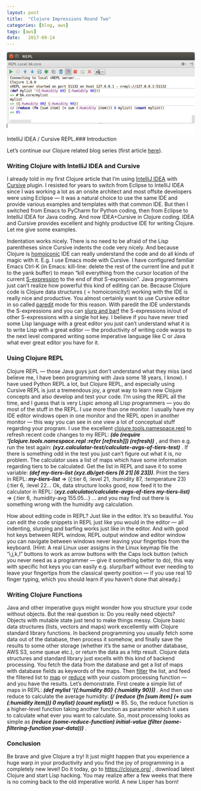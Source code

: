 ```yaml
---
layout:	post
title:	"Clojure Impressions Round Two"
categories: [blog, aws]
tags: [aws]
date:	2017-09-14
---
```


  ![](/img/1*yFHU7yXzUaTE8KmqVtirNA.png)IntelliJ IDEA / Cursive REPL.### Introduction

Let’s continue our Clojure related blog series (first article [here](https://medium.com/tieto-developers/clojure-first-impressions-2c6232f4b514)).

### Writing Clojure with IntelliJ IDEA and Cursive

I already told in my first Clojure article that I’m using [IntelliJ IDEA](https://www.jetbrains.com/idea/) with [Cursive](https://cursive-ide.com/) plugin. I resisted for years to switch from Eclipse to IntelliJ IDEA since I was working a lot as an onsite architect and most offsite developers were using Eclipse — it was a natural choice to use the same IDE and provide various examples and templates with that common IDE. But then I switched from Emacs to PyCharm for Python coding, then from Eclipse to IntelliJ IDEA for Java coding. And now IDEA+Cursive in Clojure coding. IDEA and Cursive provides excellent and highly productive IDE for writing Clojure. Let me give some examples.

Indentation works nicely. There is no need to be afraid of the Lisp parentheses since Cursive indents the code very nicely. And because Clojure is [homoiconic](https://en.wikipedia.org/wiki/Homoiconicity) IDE can really understand the code and do all kinds of magic with it. E.g. I use Emacs mode with Cursive. I have configured familiar Emacs Ctrl-K (in Emacs: kill-line: delete the rest of the current line and put it to the yank buffer) to mean “kill everything from the cursor location of the current [S-expression](https://en.wikipedia.org/wiki/S-expression#Use_in_Lisp) to the end of *that* S-expression”. Java programmers just can’t realize how powerful this kind of editing can be. Because Clojure code is Clojure data structures ( = homoiconicity!) working with the IDE is really nice and productive. You almost certainly want to use Cursive editor in so called [paredit](http://danmidwood.com/content/2014/11/21/animated-paredit.html) mode for this reason. With paredit the IDE understands the S-expressions and you can [slurp and barf](http://danmidwood.com/content/2014/11/21/animated-paredit.html) the S-expressions in/out of other S-expressions with a single hot key. I believe if you have never tried some Lisp language with a great editor you just can’t understand what it is to write Lisp with a great editor — the productivity of writing code warps to the next level compared writing some imperative language like C or Java what ever great editor you have for it.

### Using Clojure REPL

Clojure REPL — those Java guys just don’t understand what they miss (and believe me, I have been programming with Java some 18 years, I know). I have used Python REPL a lot, but Clojure REPL, and especially using Cursive REPL is just a tremendous joy, a great way to learn new Clojure concepts and also develop and test your code. I’m using the REPL all the time, and I guess that is very Lispic among all Lisp programmers — you do most of the stuff in the REPL. I use more than one monitor. I usually have my IDE editor windows open in one monitor and the REPL open in another monitor — this way you can see in one view a lot of conceptual stuff regarding your program. I use the excellent [clojure.tools.namespace.repl](https://github.com/clojure/tools.namespace) to refresh recent code changes to my REPL: ***(do (require ‘[clojure.tools.namespace.repl :refer [refresh]]) (refresh))*** , and then e.g. run the test again: ***(xyz.calculator-test/calculate-avgs-of-tiers-test)*** . If there is something odd in the test you just can’t figure out what it is, no problem. The calculator uses a list of maps which have some information regarding tiers to be calculated. Get the list in REPL and save it to some variable: ***(def my-tiers-list (xyz.db/get-tiers [6 21] [6 23]))***. Print the tiers in REPL: ***my-tiers-list*** => ({:tier 6, :level 21, :humidity 87, :temperature 23} {:tier 6, :level 22… Ok, data structure looks good, now feed it to the calculator in REPL: (***xyz.calculator/calculate-avgs-of-tiers my-tiers-list)*** => {:tier 6, :humidity-avg 155.05…} … and you may find out there is something wrong with the humidity avg calculation.

How about editing code in REPL? Just like in the editor. It’s so beautiful. You can edit the code snippets in REPL just like you would in the editor — all indenting, slurping and barfing works just like in the editor. And with good hot keys between REPL window, REPL output window and editor window you can navigate between windows never leaving your fingertips from the keyboard. (Hint: A real Linux user assigns in the Linux keymap file the “i,j,k,l” buttons to work as arrow buttons with the Caps lock button (which you never need as a programmer — give it something better to do), this way with specific hot keys you can easily e.g. slurp/barf without ever needing to leave your fingertips from the classical qwerty position — if you use real 10 finger typing, which you should learn if you haven’t done that already.)

### Writing Clojure Functions

Java and other imperative guys might wonder how you structure your code without objects. But the real question is: Do you really need objects? Objects with mutable state just tend to make things messy. Clojure basic data structures (lists, vectors and maps) work excellently with Clojure standard library functions. In backend programming you usually fetch some data out of the database, then process it somehow, and finally save the results to some other storage (whether it’s the same or another database, AWS S3, some queue etc.), or return the data as a http result. Clojure data structures and standard library just excells with this kind of backend processing. You fetch the data from the database and get a list of maps with database fields as keywords of the maps. Then [filter](https://clojuredocs.org/clojure.core/filter) the list, and feed the filtered list to [map](https://clojuredocs.org/clojure.core/map) or [reduce](https://clojuredocs.org/clojure.core/reduce) with your custom processing function — and you have the results. Let’s demonstrate. First create a simple list of maps in REPL: ***(def mylist ‘({:humidity 80} {:humidity 90}))*** . And then use reduce to calculate the average humidity: ***(/ (reduce (fn [sum item] (+ sum (:humidity item))) 0 mylist) (count mylist))*** => 85. So, the reduce function is a higher-level function taking another function as parameter which it uses to calculate what ever you want to calculate. So, most processing looks as simple as ***(reduce (some-reduce-function) initial-value (filter (some-filtering-function your-data)))*** .

### Conclusion

Be brave and give Clojure a try! It just might happen that you experience a huge warp in your productivity and you find the joy of programming in a completely new level! Do it today, go to <https://clojure.org/> , download latest Clojure and start Lisp hacking. You may realize after a few weeks that there is no coming back to the old imperative world. A new Lisper has born!

  